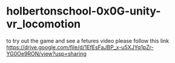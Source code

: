 # holbertonschool-0x0G-unity-vr_locomotion
to try out the game and see a fetures video please follow this link
https://drive.google.com/file/d/1EfEsFaJBP_x-u5XJYq1pZr-YG0Oe9RON/view?usp=sharing
